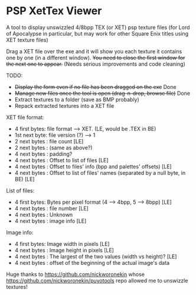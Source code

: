 # PSP XetTex Viewer
A tool to display unswizzled 4/8bpp TEX (or XET) psp texture files (for Lord of Apocalypse in particular, but may work for other Square Enix titles using XET texture files)

Drag a XET file over the exe and it will show you each texture it contains one by one (in a different window).
~~You need to close the first window for the next one to appear.~~ (Needs serious improvements and code cleaning)

TODO:
- ~~Display the form even if no file has been dragged on the exe~~ Done
- ~~Manage new files once the tool is open (drag-n-drop, browse file)~~ Done
- Extract textures to a folder (save as BMP probably)
- Repack extracted textures into a XET file

XET file format:
- 4 first bytes: file format --> XET. (LE, would be .TEX in BE)
- 1st next byte: file version (?) --> 1
- 2 next bytes : file count [LE]
- 2 next bytes : (same as above?)
- 4 next bytes : padding?
- 4 next bytes : Offset to list of files [LE]
- 4 next bytes : Offset to files' info (bpp and palettes' offsets) [LE]
- 4 next bytes : Offset to list of files' names (separated by a null byte, in BE) [LE]

List of files:
- 4 first bytes: Bytes per pixel format (4 --> 4bpp, 5 --> 8bpp) [LE]
- 4 next bytes : file number  [LE]
- 4 next bytes : Unknown
- 4 next bytes : image info [LE]

Image info:
- 4 first bytes: Image width in pixels [LE]
- 4 next bytes : Image height in pixels [LE]
- 4 next bytes : The largest of the two values (width vs height)? [LE]
- 4 next bytes : offset of the beginning of the actual image's data



Huge thanks to https://github.com/nickworonekin whose https://github.com/nickworonekin/puyotools repo allowed me to unswizzle textures!
